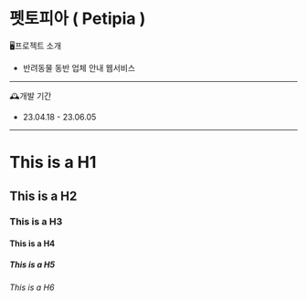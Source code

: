 펫토피아 ( Petipia )
=============
🖥️프로젝트 소개
* 반려동물 동반 업체 안내 웹서비스
---------------------------------------
🕰️개발 기간
* 23.04.18 - 23.06.05
---------------------------------------
# This is a H1
## This is a H2
### This is a H3
#### This is a H4
##### This is a H5
###### This is a H6

